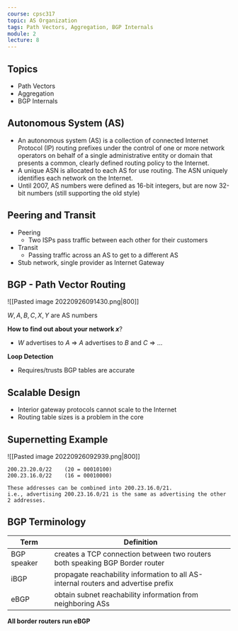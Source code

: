 ```yaml
---
course: cpsc317
topic: AS Organization
tags: Path Vectors, Aggregation, BGP Internals
module: 2
lecture: 8
---
```


## Topics
- Path Vectors
- Aggregation
- BGP Internals

## Autonomous System (AS)
- An autonomous system (AS) is a collection of  connected Internet Protocol (IP) routing prefixes under  the control of one or more network operators on behalf  of a single administrative entity or domain that  presents a common, clearly defined routing policy to  the Internet.
 - A unique ASN is allocated to each AS for use routing.   The ASN uniquely identifies each network on the   Internet.  
-  Until 2007, AS numbers were defined as 16-bit   integers, but are now 32-bit numbers (still supporting   the old style)

## Peering and Transit
- Peering
    - Two ISPs pass traffic between each other for their customers
- Transit
    - Passing traffic across an AS to get to a different AS
- Stub network, single provider as Internet Gateway

## BGP - Path Vector Routing
![[Pasted image 20220926091430.png|800]]

$W, A, B, C, X, Y$ are AS numbers

**How to find out about your network $x$**?
- $W$ advertises to $A$ => $A$ advertises to $B$ and $C$ => ...

**Loop Detection**
- Requires/trusts BGP tables are accurate

## Scalable Design
- Interior gateway protocols cannot scale to the Internet
- Routing table sizes is a problem in the core

## Supernetting Example

![[Pasted image 20220926092939.png|800]]
```
200.23.20.0/22    (20 = 00010100)
200.23.16.0/22    (16 = 00010000)

These addresses can be combined into 200.23.16.0/21.
i.e., advertising 200.23.16.0/21 is the same as advertising the other 2 addresses.
```

## BGP Terminology
| Term        | Definition                                                                               |
| ----------- | ---------------------------------------------------------------------------------------- |
| BGP speaker | creates a   TCP connection between   two routers both speaking   BGP   Border router     |
| iBGP        | propagate   reachability information to   all AS-internal routers and   advertise prefix |
| eBGP        | obtain subnet   reachability information   from neighboring ASs                          |

**All border routers run eBGP**